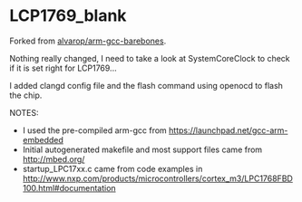 LCP1769_blank
=============

Forked from [alvarop/arm-gcc-barebones](https://github.com/alvarop/arm-gcc-barebones).

Nothing really changed, I need to take a look at SystemCoreClock to check if it is set right for LCP1769...

I added clangd config file and the flash command using openocd to flash the chip.

NOTES:

* I used the pre-compiled arm-gcc from https://launchpad.net/gcc-arm-embedded
* Initial autogenerated makefile and most support files came from http://mbed.org/
* startup_LPC17xx.c came from code examples in http://www.nxp.com/products/microcontrollers/cortex_m3/LPC1768FBD100.html#documentation
